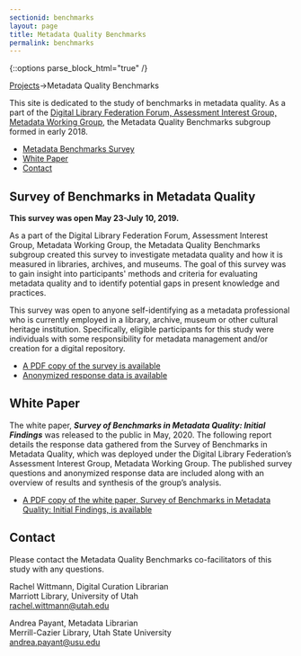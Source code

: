 ```yaml
---
sectionid: benchmarks
layout: page
title: Metadata Quality Benchmarks
permalink: benchmarks
---
```


{::options parse_block_html="true" /}

<a href="/projects">Projects</a>->Metadata Quality Benchmarks

This site is dedicated to the study of benchmarks in metadata quality. As a part of the [Digital Library Federation Forum, Assessment Interest Group, Metadata Working Group](https://wiki.diglib.org/Assessment), the Metadata Quality Benchmarks subgroup formed in early 2018.

<ul>
<li><a href="#survey">Metadata Benchmarks Survey</a></li>
<li><a href="#wp">White Paper</a></li>
<li><a href="#contact">Contact</a></li>
</ul>

<h2 id="survey">Survey of Benchmarks in Metadata Quality</h2>

**This survey was open May 23-July 10, 2019.**

As a part of the Digital Library Federation Forum, Assessment Interest Group, Metadata Working Group, the Metadata Quality Benchmarks subgroup created this survey to investigate metadata quality and how it is measured in libraries, archives, and museums. The goal of this survey was to gain insight into participants' methods and criteria for evaluating metadata quality and to identify potential gaps in present knowledge and practices.

This survey was open to anyone self-identifying as a metadata professional who is currently employed in a library, archive, museum or other cultural heritage institution. Specifically, eligible participants for this study were individuals with some responsibility for metadata management and/or creation for a digital repository.

* [A PDF copy of the survey is available](/assets/2019-dlf-mawg-mqb-survey-use.pdf)
* [Anonymized response data is available](/assets/2019-dlf-mawg-mqb-survey-data.xlsx)

<h2 id="wp">White Paper</h2>

The white paper, ***Survey of Benchmarks in Metadata Quality: Initial Findings*** was released to the public in May, 2020. The following report details the response data gathered from the Survey of Benchmarks in Metadata Quality, which was deployed under the Digital Library Federation’s Assessment Interest Group, Metadata Working Group. The published survey questions and anonymized response data are included along with an overview of results and synthesis of the group’s analysis.

* [A PDF copy of the white paper, Survey of Benchmarks in Metadata Quality: Initial Findings, is available](http://dlfmetadataassessment.github.io/assets/2020-dlf-mawg-mqb-white-paper.pdf)


<h2 id="contact">Contact</h2>

Please contact the Metadata Quality Benchmarks co-facilitators of this study with any questions.  

Rachel Wittmann, Digital Curation Librarian <br/>
Marriott Library, University of Utah<br/>
rachel.wittmann@utah.edu<br/>


Andrea Payant, Metadata Librarian<br/>
Merrill-Cazier Library, Utah State University<br/>
andrea.payant@usu.edu<br/>
